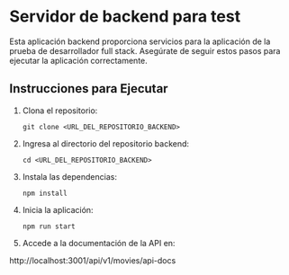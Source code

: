 # Servidor de backend para test

Esta aplicación backend proporciona servicios para la aplicación de la prueba de desarrollador full stack. Asegúrate de seguir estos pasos para ejecutar la aplicación correctamente.

## Instrucciones para Ejecutar

1. Clona el repositorio:

   ```
   git clone <URL_DEL_REPOSITORIO_BACKEND>
   ```

2. Ingresa al directorio del repositorio backend:

   ```
   cd <URL_DEL_REPOSITORIO_BACKEND>
   ```

3. Instala las dependencias:

   ```
   npm install
   ```


4. Inicia la aplicación:

   ```
   npm run start
   ```

5. Accede a la documentación de la API en:

http://localhost:3001/api/v1/movies/api-docs